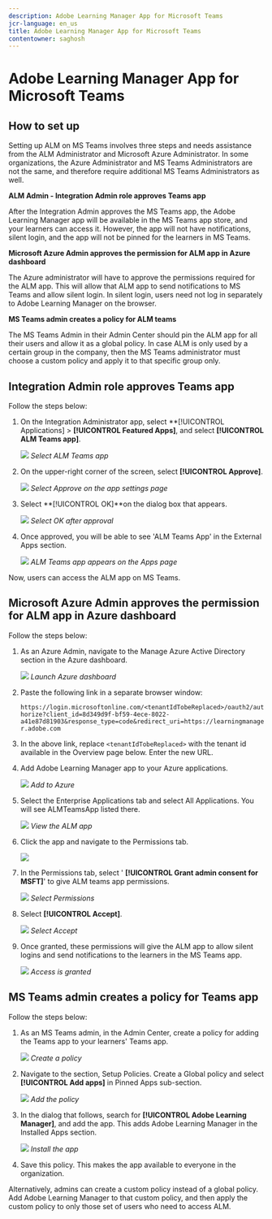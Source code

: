 ```yaml
---
description: Adobe Learning Manager App for Microsoft Teams
jcr-language: en_us
title: Adobe Learning Manager App for Microsoft Teams
contentowner: saghosh
---
```


# Adobe Learning Manager App for Microsoft Teams

## How to set up

Setting up ALM on MS Teams involves three steps and needs assistance from the ALM Administrator and Microsoft Azure Administrator. In some organizations, the Azure Administrator and MS Teams Administrators are not the same, and therefore require additional MS Teams Administrators as well.

**ALM Admin - Integration Admin role approves Teams app**

After the Integration Admin approves the MS Teams app, the Adobe Learning Manager app will be available in the MS Teams app store, and your learners can access it. However, the app will not have notifications, silent login, and the app will not be pinned for the learners in MS Teams.

**Microsoft Azure Admin approves the permission for ALM app in Azure dashboard**

The Azure administrator will have to approve the permissions required for the ALM app. This will allow that ALM app to send notifications to MS Teams and allow silent login. In silent login, users need not log in separately to Adobe Learning Manager on the browser.

**MS Teams admin creates a policy for ALM teams**

The MS Teams Admin in their Admin Center should pin the ALM app for all their users and allow it as a global policy. In case ALM is only used by a certain group in the company, then the MS Teams administrator must choose a custom policy and apply it to that specific group only.

## Integration Admin role approves Teams app

Follow the steps below: 

1. On the Integration Administrator app, select **[!UICONTROL Applications] > **[!UICONTROL Featured Apps]**, and select **[!UICONTROL ALM Teams app]**. 

   ![](assets/featuredapps.jpg)
   *Select ALM Teams app*

1. On the upper-right corner of the screen, select **[!UICONTROL Approve]**. 

   ![](assets/integration_admin_approval_form.jpg)
   *Select Approve on the app settings page*

1. Select **[!UICONTROL OK]**on the dialog box that appears. 

   ![](assets/integration_admin_approved_dialog_box.jpg)
   *Select OK after approval*

1. Once approved, you will be able to see 'ALM Teams App' in the External Apps section. 

   ![](assets/integration_admin_external_apps.jpg)
   *ALM Teams app appears on the Apps page*

Now, users can access the ALM app on MS Teams. 

## Microsoft Azure Admin approves the permission for ALM app in Azure dashboard

Follow the steps below: 

1. As an Azure Admin, navigate to the Manage Azure Active Directory section in the Azure dashboard. 

   ![](assets/microsoft_azure.jpg)
   *Launch Azure dashboard*

1. Paste the following link in a separate browser window:  

   `https://login.microsoftonline.com/<tenantIdTobeReplaced>/oauth2/authorize?client_id=8d349d9f-bf59-4ece-8022-a41e87d81903&response_type=code&redirect_uri=https://learningmanager.adobe.com` 

1. In the above link, replace `<tenantIdTobeReplaced>` with the tenant id available in the Overview page below. Enter the new URL.   

1. Add Adobe Learning Manager app to your Azure applications. 

   ![](assets/microsoft_azure_dashboard.jpg)
   *Add to Azure*

1. Select the Enterprise Applications tab and select All Applications. You will see ALMTeamsApp listed there. 

   ![](assets/microsoft_azure_enterprise_applications.jpg)
   *View the ALM app*

1. Click the app and navigate to the Permissions tab. 

   ![](assets/microsoft_azure_ALMTeamsNonProdApp.jpg)

1. In the Permissions tab, select ' **[!UICONTROL Grant admin consent for MSFT]**' to give ALM teams app permissions. 

   ![](assets/microsoft_azure_ALMTeamsNonProdApp_permissions.jpg)
   *Select Permissions*

1. Select **[!UICONTROL Accept]**.

   ![](assets/microsoft_azure_ALMTeamsNonProdApp_permission_request.jpg)
   *Select Accept*

1. Once granted, these permissions will give the ALM app to allow silent logins and send notifications to the learners in the MS Teams app. 

   ![](assets/microsoft_azure_ALMTeamsNonProdApp_permission_request_granted.jpg)
   *Access is granted*

## MS Teams admin creates a policy for Teams app

Follow the steps below: 

1. As an MS Teams admin, in the Admin Center, create a policy for adding the Teams app to your learners' Teams app. 

   ![](assets/microsoft_teams_admin_center.png)
   *Create a policy*

1. Navigate to the section, Setup Policies. Create a Global policy and select **[!UICONTROL Add apps]** in Pinned Apps sub-section. 

   ![](assets/microsoft_teams_admin_center_add_installed_apps.png)
   *Add the policy*

1. In the dialog that follows, search for **[!UICONTROL Adobe Learning Manager]**, and add the app. This adds Adobe Learning Manager in the Installed Apps section. 

   ![](assets/microsoft_teams_admin_center_installed_apps.png)
   *Install the app*

1. Save this policy. This makes the app available to everyone in the organization. 

Alternatively, admins can create a custom policy instead of a global policy. Add Adobe Learning Manager to that custom policy, and then apply the custom policy to only those set of users who need to access ALM.   
